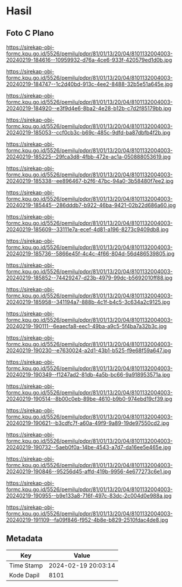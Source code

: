 # Hasil

## Foto C Plano

https://sirekap-obj-formc.kpu.go.id/5526/pemilu/pdpr/81/01/13/20/04/8101132004003-20240219-184616--10959932-d76a-4ce6-933f-420579ed1d0b.jpg

https://sirekap-obj-formc.kpu.go.id/5526/pemilu/pdpr/81/01/13/20/04/8101132004003-20240219-184747--1c2d40bd-913c-4ee2-8488-32b5e51a645e.jpg

https://sirekap-obj-formc.kpu.go.id/5526/pemilu/pdpr/81/01/13/20/04/8101132004003-20240219-184920--e3f9d4e6-8ba2-4e28-b12b-c7d2f85179bb.jpg

https://sirekap-obj-formc.kpu.go.id/5526/pemilu/pdpr/81/01/13/20/04/8101132004003-20240219-185053--ccf0cb3c-b69c-485c-9dfd-ba87dbfb4f2b.jpg

https://sirekap-obj-formc.kpu.go.id/5526/pemilu/pdpr/81/01/13/20/04/8101132004003-20240219-185225--29fca3d8-4fbb-472e-ac1a-050888053619.jpg

https://sirekap-obj-formc.kpu.go.id/5526/pemilu/pdpr/81/01/13/20/04/8101132004003-20240219-185338--ee896467-b2f6-47bc-94a0-3b58480f7ee2.jpg

https://sirekap-obj-formc.kpu.go.id/5526/pemilu/pdpr/81/01/13/20/04/8101132004003-20240219-185445--286dddb7-b922-46ba-9421-02b22d686a60.jpg

https://sirekap-obj-formc.kpu.go.id/5526/pemilu/pdpr/81/01/13/20/04/8101132004003-20240219-185609--33111e7a-ecef-4d81-a196-8273c9409db8.jpg

https://sirekap-obj-formc.kpu.go.id/5526/pemilu/pdpr/81/01/13/20/04/8101132004003-20240219-185736--5866e45f-4c4c-4f66-804d-56d486539805.jpg

https://sirekap-obj-formc.kpu.go.id/5526/pemilu/pdpr/81/01/13/20/04/8101132004003-20240219-185852--74429247-d23b-4979-99dc-b5692010ff88.jpg

https://sirekap-obj-formc.kpu.go.id/5526/pemilu/pdpr/81/01/13/20/04/8101132004003-20240219-185958--341194a7-888b-4c1f-b4c5-3c634a2c9125.jpg

https://sirekap-obj-formc.kpu.go.id/5526/pemilu/pdpr/81/01/13/20/04/8101132004003-20240219-190111--6eaecfa8-eec1-49ba-a9c5-5f4ba7a32b3c.jpg

https://sirekap-obj-formc.kpu.go.id/5526/pemilu/pdpr/81/01/13/20/04/8101132004003-20240219-190230--e7630024-a2d1-43b1-b525-f9e68f59a647.jpg

https://sirekap-obj-formc.kpu.go.id/5526/pemilu/pdpr/81/01/13/20/04/8101132004003-20240219-190349--f1247ad2-81db-4a5b-bc66-9a918953571a.jpg

https://sirekap-obj-formc.kpu.go.id/5526/pemilu/pdpr/81/01/13/20/04/8101132004003-20240219-190514--8b00c0eb-89be-4610-b9b0-974ebd19cf39.jpg

https://sirekap-obj-formc.kpu.go.id/5526/pemilu/pdpr/81/01/13/20/04/8101132004003-20240219-190621--b3cdfc7f-a60a-49f9-9a89-19de97550cd2.jpg

https://sirekap-obj-formc.kpu.go.id/5526/pemilu/pdpr/81/01/13/20/04/8101132004003-20240219-190732--5aeb0f0a-14be-4543-a7d7-da16ee5e465e.jpg

https://sirekap-obj-formc.kpu.go.id/5526/pemilu/pdpr/81/01/13/20/04/8101132004003-20240219-190846--95256d45-affd-419b-9956-4e677273c6e1.jpg

https://sirekap-obj-formc.kpu.go.id/5526/pemilu/pdpr/81/01/13/20/04/8101132004003-20240219-190955--b9e133a8-716f-497c-83dc-2c004d0e988a.jpg

https://sirekap-obj-formc.kpu.go.id/5526/pemilu/pdpr/81/01/13/20/04/8101132004003-20240219-191109--fa09f846-f952-4b8e-b829-2510fdac4de8.jpg


## Metadata

| Key        | Value               |
| ---------- | ------------------- |
| Time Stamp | 2024-02-19 20:03:14 |
| Kode Dapil | 8101                |



